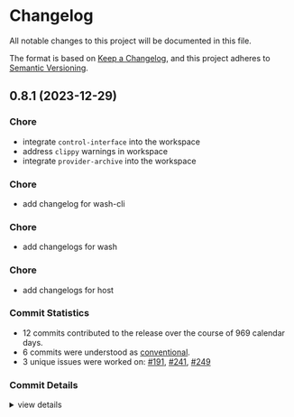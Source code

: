 # Changelog

All notable changes to this project will be documented in this file.

The format is based on [Keep a Changelog](https://keepachangelog.com/en/1.0.0/),
and this project adheres to [Semantic Versioning](https://semver.org/spec/v2.0.0.html).

## 0.8.1 (2023-12-29)

<csr-id-18791e7666b4de2526628e2a973c47b7f51d9481/>
<csr-id-ee9d552c7ea1c017d8aa646f64002a85ffebefb8/>
<csr-id-9de9ae3de8799661525b2458303e72cd24cd666f/>
<csr-id-859b0baeff818a1af7e1824cbb80510669bdc976/>
<csr-id-90d7c48a46e112ab884d9836bfc25c1de5570fee/>

### Chore

 - <csr-id-18791e7666b4de2526628e2a973c47b7f51d9481/> integrate `control-interface` into the workspace
 - <csr-id-ee9d552c7ea1c017d8aa646f64002a85ffebefb8/> address `clippy` warnings in workspace
 - <csr-id-9de9ae3de8799661525b2458303e72cd24cd666f/> integrate `provider-archive` into the workspace

### Chore

 - <csr-id-31dbba97d47b8a5474679ce1ea01fb008c3e8bb2/> add changelog for wash-cli

### Chore

 - <csr-id-90d7c48a46e112ab884d9836bfc25c1de5570fee/> add changelogs for wash

### Chore

 - <csr-id-859b0baeff818a1af7e1824cbb80510669bdc976/> add changelogs for host

### Commit Statistics

<csr-read-only-do-not-edit/>

 - 12 commits contributed to the release over the course of 969 calendar days.
 - 6 commits were understood as [conventional](https://www.conventionalcommits.org).
 - 3 unique issues were worked on: [#191](https://github.com/connorsmith256/wasmcloud/issues/191), [#241](https://github.com/connorsmith256/wasmcloud/issues/241), [#249](https://github.com/connorsmith256/wasmcloud/issues/249)

### Commit Details

<csr-read-only-do-not-edit/>

<details><summary>view details</summary>

 * **[#191](https://github.com/connorsmith256/wasmcloud/issues/191)**
    - Add provider-archive to the crates/ directory ([`5cc74ce`](https://github.com/connorsmith256/wasmcloud/commit/5cc74ce950184de2c9cc3a4ea9b344d1fe98ed00))
 * **[#241](https://github.com/connorsmith256/wasmcloud/issues/241)**
    - Relocation for deprecation ([`915534b`](https://github.com/connorsmith256/wasmcloud/commit/915534b8cf4266c0b6ba3738765f5f68196d8943))
 * **[#249](https://github.com/connorsmith256/wasmcloud/issues/249)**
    - Add pinned resources for the pre-otp host ([`28840af`](https://github.com/connorsmith256/wasmcloud/commit/28840af8b417752430797acb5d2b1bb6c977f717))
 * **Uncategorized**
    - Add changelog for wash-cli ([`31dbba9`](https://github.com/connorsmith256/wasmcloud/commit/31dbba97d47b8a5474679ce1ea01fb008c3e8bb2))
    - Add changelogs for wash ([`90d7c48`](https://github.com/connorsmith256/wasmcloud/commit/90d7c48a46e112ab884d9836bfc25c1de5570fee))
    - Add changelogs for host ([`859b0ba`](https://github.com/connorsmith256/wasmcloud/commit/859b0baeff818a1af7e1824cbb80510669bdc976))
    - Merge pull request #927 from rvolosatovs/merge/control-interface ([`5d40fcb`](https://github.com/connorsmith256/wasmcloud/commit/5d40fcb06f4a029cca05f0d5b5f8c12722553822))
    - Integrate `control-interface` into the workspace ([`18791e7`](https://github.com/connorsmith256/wasmcloud/commit/18791e7666b4de2526628e2a973c47b7f51d9481))
    - Merge pull request #762 from rvolosatovs/merge/wascap ([`89570cc`](https://github.com/connorsmith256/wasmcloud/commit/89570cc8d7ac7fbf6acd83fdf91f2ac8014d0b77))
    - Address `clippy` warnings in workspace ([`ee9d552`](https://github.com/connorsmith256/wasmcloud/commit/ee9d552c7ea1c017d8aa646f64002a85ffebefb8))
    - Integrate `provider-archive` into the workspace ([`9de9ae3`](https://github.com/connorsmith256/wasmcloud/commit/9de9ae3de8799661525b2458303e72cd24cd666f))
    - Add 'crates/provider-archive/' from commit '5a5eb500efff41baacb664dd569f0f70c77a7451' ([`79638b9`](https://github.com/connorsmith256/wasmcloud/commit/79638b96654cdf1426531424fd82043d663db725))
</details>


